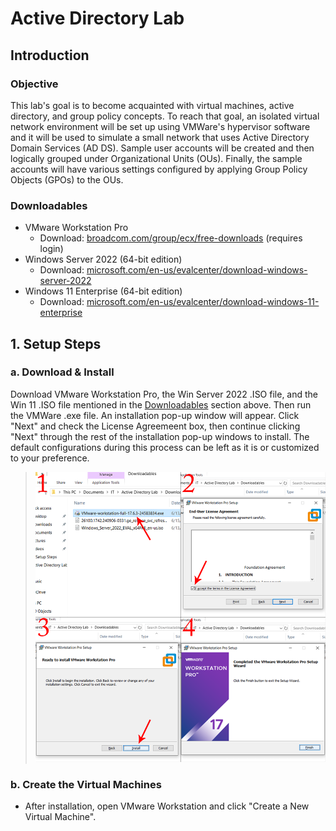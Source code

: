 # Active Directory Lab
## Introduction
### Objective
This lab's goal is to become acquainted with virtual machines, active directory, and group policy concepts. To reach that goal, an isolated virtual network environment will be set up using VMWare's hypervisor software and it will be used to simulate a small network that uses Active Directory Domain Services (AD DS). Sample user accounts will be created and then logically grouped under Organizational Units (OUs). Finally, the sample accounts will have various settings configured by applying Group Policy Objects (GPOs) to the OUs.
### Downloadables
* VMware Workstation Pro
  * Download: [broadcom.com/group/ecx/free-downloads](https://support.broadcom.com/group/ecx/free-downloads) (requires login)
* Windows Server 2022 (64-bit edition)
  * Download: [microsoft.com/en-us/evalcenter/download-windows-server-2022](https://www.microsoft.com/en-us/evalcenter/download-windows-server-2022)
* Windows 11 Enterprise (64-bit edition)
  * Download: [microsoft.com/en-us/evalcenter/download-windows-11-enterprise](https://www.microsoft.com/en-us/evalcenter/download-windows-11-enterprise)
## 1. Setup Steps
### a. Download & Install
Download VMware Workstation Pro, the Win Server 2022 .ISO file, and the Win 11 .ISO file mentioned in the [Downloadables](#downloadables) section above. Then run the VMWare .exe file. An installation pop-up window will appear. Click "Next" and check the License Agreemeent box, then continue clicking "Next" through the rest of the installation pop-up windows to install. The default configurations during this process can be left as it is or customized to your preference.

> ![VMWare Installation Steps](/images/1a.png)
### b. Create the Virtual Machines
* After installation, open VMware Workstation and click "Create a New Virtual Machine".
